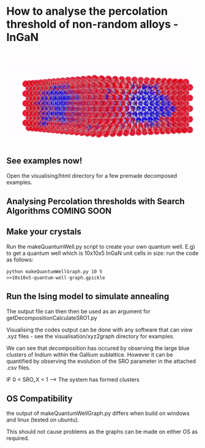 # How to analyse the percolation threshold of non-random alloys - InGaN

![Alt text](working_dir/visualising/gif/16x16x5.gif)

## See examples now!

Open the visualising/html directory for a few premade decomposed examples.

## Analysing Percolation thresholds with Search Algorithms COMING SOON

## Make your crystals
Run the makeQuantumWell.py script to create your own quantum well.
E.g) to get a quantum well which is 10x10x5 InGaN unit cells in size: run the code as follows:

``` 
python makeQuantumWellGraph.py 10 5
>>10x10x5-quantum-well-graph.gpickle
```
## Run the Ising model to simulate annealing
The output file can then then be used as an argument for getDecompositionCalculateSRO1.py 

Visualising the codes output can be done with any software that can view .xyz files - see the visualisation/xyz2graph directory for examples.

We can see that decomposition has occured by observing the large blue clusters of Indium within the Gallium sublattice. However it can be quantified by observing the evolution of the SRO parameter in the attached .csv files.

IF 0 < SRO_X < 1 --> The system has formed clusters

## OS Compatibility

the output of makeQuantumWellGraph.py differs when build on windows and linux (tested on ubuntu).

This should not cause problems as the graphs can be made on either OS as required.

